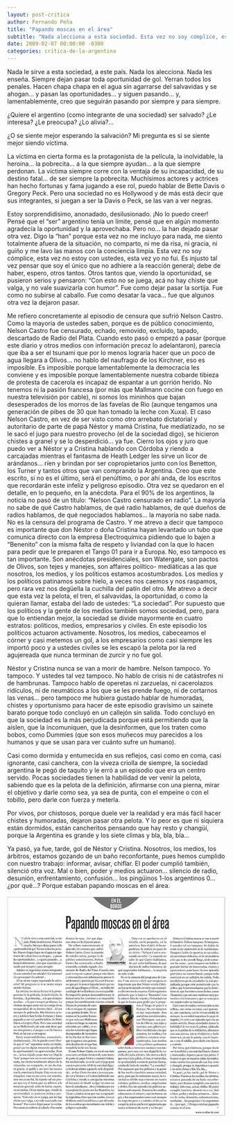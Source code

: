 ```yaml
---
layout: post-critica
author: Fernando Peña
title: "Papando moscas en el área"
subtitle: "Nada alecciona a esta sociedad. Esta vez no soy cómplice, esta vez no estoy con ustedes. Me refiero a la censura que sufrió Nelson Castro."
date: 2009-02-07 00:00:00 -0300
categories: critica-de-la-argentina
---
```

Nada le sirve a esta sociedad, a este país. Nada los alecciona. Nada les enseña. Siempre dejan pasar toda oportunidad de gol. Yerran todos los penales. Hacen chapa chapa en el agua sin agarrarse del salvavidas y se ahogan... y pasan las oportunidades... y siguen pasando... y, lamentablemente, creo que seguirán pasando por siempre y para siempre.

¿Quiere el argentino (como integrante de una sociedad) ser salvado? ¿Le interesa? ¿Le preocupa? ¿Lo alivia?...

¿O se siente mejor esperando la salvación? Mi pregunta es si se siente mejor siendo víctima.

La víctima en cierta forma es la protagonista de la película, la inolvidable, la heroína... la pobrecita... a la que siempre ayudan... a la que siempre perdonan. La víctima siempre corre con la ventaja de su incapacidad, de su destino fatal... de ser siempre la pobrecita. Muchísimos actores y actrices han hecho fortunas y fama jugando a ese rol, puedo hablar de Bette Davis o Gregory Peck. Pero una sociedad no es Hollywood y de más está decir que sus integrantes, si juegan a ser la Davis o Peck, se las van a ver negras.

Estoy sorprendidísimo, anonadado, desilusionado. ¡No lo puedo creer! Pensé que el “ser” argentino tenía un límite, pensé que en algún momento agradecía la oportunidad y la aprovechaba. Pero no... la han dejado pasar otra vez. Digo la “han” porque esta vez no me incluyo para nada, me siento totalmente afuera de la situación, no comparto, ni me da risa, ni gracia, ni guiño y me lavo las manos con la conciencia limpia. Esta vez no soy cómplice, esta vez no estoy con ustedes, esta vez yo no fui. Es injusto tal vez pensar que soy el único que no adhiere a la reacción general; debe de haber, espero, otros tantos. Otros tantos que, viendo la oportunidad, se pusieron serios y pensaron: “Con esto no se juega, acá no hay chiste que valga, y no vale suavizarla con humor”. Fue como dejar pasar la sortija. Fue como no subirse al caballo. Fue como desatar la vaca... fue que algunos otra vez la dejaron pasar.

Me refiero concretamente al episodio de censura que sufrió Nelson Castro. Como la mayoría de ustedes saben, porque es de público conocimiento, Nelson Castro fue censurado, echado, removido, excluido, tapado, descartado de Radio del Plata. Cuando esto pasó o empezó a pasar (porque este diario y otros medios con información precoz lo adelantaron), parecía que iba a ser el tsunami que por lo menos lograría hacer que un poco de agua llegara a Olivos... no hablo del naufragio de los Kirchner, eso es imposible. Es imposible porque lamentablemente la democracia les conviene y es imposible porque lamentablemente nuestra cobarde tibieza de protesta de cacerola es incapaz de espantar a un gorrión herido. No tenemos ni la pasión francesa (por más que Mallmann cocine con fuego en nuestra televisión por cable), ni somos los mininhos que bajan desesperados de los morros de las favelas de Rio (aunque tengamos una generación de pibes de 30 que han tomado la leche con Xuxa). El caso Nelson Castro, en vez de ser visto como otro arrebato dictatorial y autoritario de parte de papá Néstor y mamá Cristina, fue mediatizado, no se le sacó el jugo para nuestro provecho (el de la sociedad digo), se hicieron chistes a granel y se lo desperdició... ya fue. Cierro los ojos y juro que puedo ver a Néstor y a Cristina hablando con Córdoba y riendo a carcajadas mientras el fantasma de Heath Ledger les sirve un licor de arándanos... ríen y brindan por ser copropietarios junto con los Benetton, los Turner y tantos otros que van comprando la Argentina. Creo que este escrito, si no es el último, será el penúltimo, o por ahí anda, de los escritos que recordarán este infeliz y peligroso episodio. Otra vez se quedaron en el detalle, en lo pequeño, en la anécdota. Para el 90% de los argentinos, la noticia no pasó de un título: “Nelson Castro censurado en radio”. La mayoría no sabe de qué Castro hablamos, de qué radio hablamos, de qué dueños de radios hablamos, de qué negociados hablamos... la mayoría no sabe nada. No es la censura del programa de Castro. Y me atrevo a decir que tampoco es importante que don Néstor o doña Cristina hayan levantado un tubo que comunica directo con la empresa Electroquímica pidiendo que lo bajen a “Benenito” con la misma falta de respeto y liviandad con la que lo hacen para pedir que le preparen el Tango 01 para ir a Europa. No, eso tampoco es tan importante. Son anécdotas presidenciales, son Watergate, son pactos de Olivos, son tejes y manejes, son affaires político- mediáticas a las que nosotros, los medios, y los políticos estamos acostumbrados. Los medios y los políticos patinamos sobre hielo, a veces nos caemos y nos raspamos, pero rara vez nos degüella la cuchilla del patín del otro. Me atrevo a decir que esta vez la pelota, el tren, el salvavidas, la oportunidad, o como la quieran llamar, estaba del lado de ustedes: “La sociedad”. Por supuesto que los políticos y la gente de los medios también somos sociedad, pero, para que lo entiendan mejor, la sociedad se divide mayormente en cuatro estratos: políticos, medios, empresarios y civiles. En este episodio los políticos actuaron activamente. Nosotros, los medios, cabeceamos el córner y casi metemos un gol, a los empresarios como casi siempre les importó poco y a ustedes civiles se les escapó la pelota por la red agujereada que nunca terminan de zurcir y no fue gol.

Néstor y Cristina nunca se van a morir de hambre. Nelson tampoco. Yo tampoco. Y ustedes tal vez tampoco. No hablo de crisis ni de catástrofes ni de hambrunas. Tampoco hablo de operetas ni zarzuelas, ni cacerolazos ridículos, ni de neumáticos a los que se les prende fuego, ni de cortarnos las venas... pero tampoco me hubiera gustado hablar de humoradas, chistes y oportunismo para hacer de este episodio gravísimo un sainete barato porque todo concluyó en un callejón sin salida. Todo concluyó en que la sociedad es la más perjudicada porque está permitiendo que la aíslen, que la incomuniquen, que la desinformen, que los traten como bobos, como Dummies (que son esos muñecos muy parecidos a los humanos y que se usan para ver cuánto sufre un humano).

Casi como dormida y entumecida en sus reflejos, casi como en coma, casi ignorante, casi canchera, con la viveza criolla de siempre, la sociedad argentina le pegó de taquito y le erró a un episodio que era un centro servido. Pocas sociedades tienen la habilidad de ver venir la pelota, sabiendo que es la pelota de la definición, afirmarse con una pierna, mirar el objetivo y darle como sea, ya sea de punta, con el empeine o con el tobillo, pero darle con fuerza y meterla.

Por vivos, por chistosos, porque duele ver la realidad y era más fácil hacer chistes y humoradas, dejaron pasar otra pelota. Y lo peor es que ni siquiera están dormidos, están cancheritos pensando que hay resto y changüí, porque la Argentina es grande y los siete climas y bla, bla, bla...

Ya pasó, ya fue, tarde, gol de Néstor y Cristina. Nosotros, los medios, los árbitros, estamos gozando de un baño reconfortante, pues hemos cumplido con nuestro trabajo: informar, avisar, chiflar. El poder cumplió también, silenció otra voz. Mal o bien, poder y medios actuaron... silencio de radio, desunión, enfrentamiento, confusión... los pingüinos 1-los argentinos 0... ¿por qué...? Porque estaban papando moscas en el área.

[![Captura de la versión impresa del artículo "Papando moscas en el área"](/images/critica/20090207.jpg)](/images/critica/20090207.jpg)
